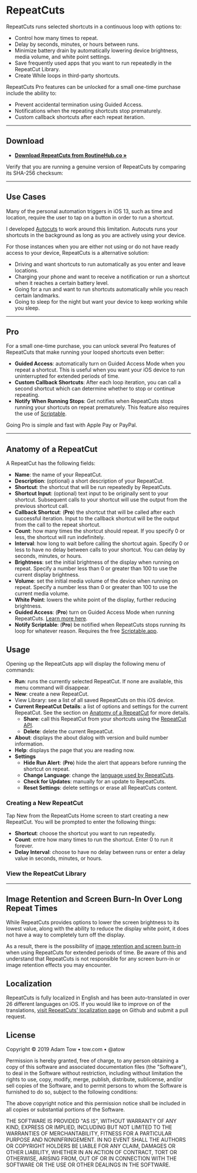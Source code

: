 # RepeatCuts

RepeatCuts runs selected shortcuts in a continuous loop with options to:

- Control how many times to repeat. 
- Delay by seconds, minutes, or hours between runs. 
- Minimize battery drain by automatically lowering device brightness, media volume, and white point settings.
- Save frequently used apps that you want to run repeatedly in the RepeatCut Library. 
- Create While loops in third-party shortcuts.

RepeatCuts Pro features can be unlocked for a small one-time purchase include the ability to:

- Prevent accidental termination using Guided Access. 
- Notifications when the repeating shortcuts stop prematurely. 
- Custom callback shortcuts after each repeat iteration.

****

## Download

- [**Download RepeatCuts from RoutineHub.co &raquo;**](https://routinehub.co/shortcut/3760)

Verify that you are running a genuine version of RepeatCuts by comparing its SHA-256 checksum: 

****

## Use Cases

Many of the personal automation triggers in iOS 13, such as time and location, require the user to tap on a button in order to run a shortcut. 

I developed [Autocuts](https://adamtow.github.io/autocuts-admin) to work around this limitation. Autocuts runs your shortcuts in the background as long as you are actively using your device. 

For those instances when you are either not using or do not have ready access to your device, RepeatCuts is a alternative solution:

- Driving and want shortcuts to run automatically as you enter and leave locations.
- Charging your phone and want to receive a notification or run a shortcut when it reaches a certain battery level. 
- Going for a run and want to run shortcuts automatically while you reach certain landmarks. 
- Going to sleep for the night but want your device to keep working while you sleep. 

****

## Pro

For a small one-time purchase, you can unlock several Pro features of RepeatCuts that make running your looped shortcuts even better:

- **Guided Access**: automatically turn on Guided Access Mode when you repeat a shortcut. This is useful when you want your iOS device to run uninterrupted for extended periods of time. 
- **Custom Callback Shortcuts**: After each loop iteration, you can call a second shortcut which can determine whether to stop or continue repeating.
- **Notify When Running Stops**: Get notifies when RepeatCuts stops running your shortcuts on repeat prematurely. This feature also requires the use of [Scriptable](https://scriptable.app). 

Going Pro is simple and fast with Apple Pay or PayPal.

****

## Anatomy of a RepeatCut 

A RepeatCut has the following fields:

- **Name**: the name of your RepeatCut. 
- **Description**: (optional) a short description of your RepeatCut. 
- **Shortcut**: the shortcut that will be run repeatedly by RepeatCuts. 
- **Shortcut Input**: (optional) text input to be originally sent to your shortcut. Subsequent calls to your shortcut will use the output from the previous shortcut call. 
- **Callback Shortcut**: (**Pro**) the shortcut that will be called after each successful iteration. Input to the callback shortcut will be the output from the call to the repeat shortcut. 
- **Count**: how many times the shortcut should repeat. If you specify 0 or less, the shortcut will run indefinitely. 
- **Interval**: how long to wait before calling the shortcut again. Specify 0 or less to have no delay between calls to your shortcut. You can delay by seconds, minutes, or hours. 
- **Brightness**: set the initial brightness of the display when running on repeat. Specify a number less than 0 or greater than 100 to use the current display brightness. 
- **Volume**: set the initial media volume of the device  when running on repeat. Specify a number less than 0 or greater than 100 to use the current media volume. 
- **White Point**: lowers the white point of the display, further reducing brightness. 
- **Guided Access**: (**Pro**) turn on Guided Access Mode when running RepeatCuts. [Learn more here](#guided-access). 
- **Notify Scriptable**: (**Pro**) be notified when RepeatCuts stops running its loop for whatever reason. Requires the free [Scriptable.app](https://scriptable.app). 

## Usage

Opening up the RepeatCuts app will display the following menu of commands:

- **Run**: runs the currently selected RepeatCut. If none are available, this menu command will disappear. 
- **New**: create a new RepeatCut. 
- View Library: see a list of all saved RepeatCuts on this iOS device.
- **Current RepeatCut Details**: a list of options and settings for the current RepeatCut. See the section on [Anatomy of a RepeatCut](#anatomy) for more details. 
	- **Share**: call this RepeatCut from your shortcuts using the [RepeatCut API](#api). 
	- **Delete**: delete the current RepeatCut. 
- **About**: displays the about dialog with version and build number information. 
- **Help**: displays the page that you are reading now. 
- **Settings**
	- **Hide Run Alert**: (**Pro**) hide the alert that appears before running the shortcut on repeat. 
	- **Change Language**: change the [language used by RepeatCuts](#localization).  
	- **Check for Updates**: manually for an update to RepeatCuts. 
	- **Reset Settings**: delete settings or erase all RepeatCuts content. 

### Creating a New RepeatCut

Tap New from the RepeatCuts Home screen to start creating a new RepeatCut. You will be prompted to enter the following things:

- **Shortcut**: choose the shortcut you want to run repeatedly. 
- **Count**: entre how many times to run the shortcut. Enter 0 to run it forever. 
- **Delay Interval**: choose to have no delay between runs or enter a delay value in seconds, minutes, or hours. 

### View the RepeatCut Library

****

## Image Retention and Screen Burn-In Over Long Repeat Times
While RepeatCuts provides options to lower the screen brightness to its lowest value, along with the ability to reduce the display white point, it does not have a way to completely turn off the display. 

As a result, there is the possibility of [image retention and screen burn-in](https://www.cnet.com/news/oled-screen-burn-in-what-you-need-to-know/) when using RepeatCuts for extended periods of time. Be aware of this and understand that RepeatCuts is not responsible for any screen burn-in or image retention effects you may encounter. 

## Localization
RepeatCuts is fully localized in English and has been auto-translated in over 26 different languages on iOS. If you would like to improve on of the translations, [visit RepeatCuts' localization page](https://github.com/adamtow/repeatcuts/tree/master/localization) on Github and submit a pull request. 

## License
Copyright © 2019 Adam Tow • tow.com • @atow

Permission is hereby granted, free of charge, to any person obtaining a copy of this software and associated documentation files (the "Software"), to deal in the Software without restriction, including without limitation the rights to use, copy, modify, merge, publish, distribute, sublicense, and/or sell copies of the Software, and to permit persons to whom the Software is furnished to do so, subject to the following conditions:

The above copyright notice and this permission notice shall be included in all copies or substantial portions of the Software.

THE SOFTWARE IS PROVIDED "AS IS", WITHOUT WARRANTY OF ANY KIND, EXPRESS OR IMPLIED, INCLUDING BUT NOT LIMITED TO THE WARRANTIES OF MERCHANTABILITY, FITNESS FOR A PARTICULAR PURPOSE AND NONINFRINGEMENT. IN NO EVENT SHALL THE AUTHORS OR COPYRIGHT HOLDERS BE LIABLE FOR ANY CLAIM, DAMAGES OR OTHER LIABILITY, WHETHER IN AN ACTION OF CONTRACT, TORT OR OTHERWISE, ARISING FROM, OUT OF OR IN CONNECTION WITH THE SOFTWARE OR THE USE OR OTHER DEALINGS IN THE SOFTWARE.

